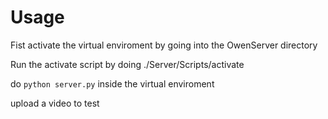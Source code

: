 # Usage

Fist activate the virtual enviroment by going into the OwenServer directory

Run the activate script by doing  ./Server/Scripts/activate

do `python server.py` inside the virtual enviroment

upload a video to test 

